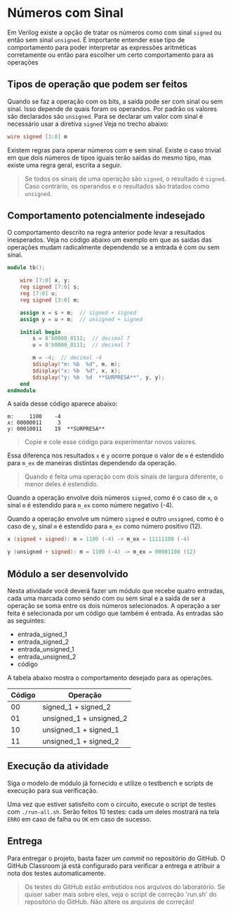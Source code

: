 # Números com Sinal

Em Verilog existe a opção de tratar os números como com sinal `signed` ou então sem sinal `unsigned`. É importante entender esse tipo de comportamento para poder interpretar as expressões aritméticas corretamente ou então para escolher um certo comportamento para as operações

## Tipos de operação que podem ser feitos

Quando se faz a operação com os bits, a saída pode ser com sinal ou sem sinal. Isso depende de quais foram os operandos. Por padrão os valores são declarados são `unsigned`. Para se declarar um valor com sinal é necessário usar a diretiva `signed` Veja no trecho abaixo:

```Verilog
wire signed [3:0] m
```

Existem regras para operar números com e sem sinal. Existe o caso trivial em que dois números de tipos iguais terão saídas do mesmo tipo, mas existe uma regra geral, escrita a seguir.

> Se todos os sinais de uma operação são `signed`, o resultado é `signed`. Caso contrário, os operandos e o resultados são tratados como `unsigned`.

## Comportamento potencialmente indesejado

O comportamento descrito na regra anterior pode levar a resultados inesperados. Veja no código abaixo um exemplo em que as saídas das operações mudam radicalmente dependendo se a entrada é com ou sem sinal.

```verilog
module tb();

    wire [7:0] x, y;
    reg signed [7:0] s;
    reg [7:0] u;
    reg signed [3:0] m;

    assign x = s + m;  // signed + signed
    assign y = u + m;  // unsigned + signed

    initial begin
        s = 8'b0000_0111;  // decimal 7
        u = 8'b0000_0111;  // decimal 7

        m = -4;  // decimal -4
        $display("m: %b  %d", m, m);
        $display("x: %b  %d", x, x);
        $display("y: %b  %d  **SURPRESA**", y, y);
    end
endmodule
```
A saída desse código aparece abaixo:

```terminal
m:     1100    -4
x: 00000011     3
y: 00010011    19  **SURPRESA**
```

> Copie e cole esse código para experimentar novos valores.

Essa diferença nos resultados `x` e `y` ocorre porque o valor de `m` é estendido para `m_ex` de maneiras distintas dependendo da operação.

> Quando é feita uma operação com dois sinais de largura diferente, o menor deles é estendido.

Quando a operação envolve dois números `signed`, como é o caso de `x`, o sinal `m` é estendido para `m_ex` como número negativo (-4).

Quando a operação envolve um número `signed` e outro `unsigned`, como é o caso de `y`, sinal `m` é estendido para `m_ex` como número positivo (12).

```Verilog
x (signed + signed): m = 1100 (-4) -> m_ex = 11111100 (-4)

y (unsigned + signed): m = 1100 (-4) -> m_ex = 00001100 (12)
```

## Módulo a ser desenvolvido

Nesta atividade você deverá fazer um módulo que recebe quatro entradas, cada uma marcada como sendo com ou sem sinal e a saída de ser a operação se soma entre os dois números selecionados. A operação a ser feita é selecionada por um código que também é entrada. As entradas são as seguintes:
- entrada_signed_1
- entrada_signed_2
- entrada_unsigned_1
- entrada_unsigned_2
- código

A tabela abaixo mostra o comportamento desejado para as operações.

Código | Operação |
|------|----------|
00     | signed_1 + signed_2     |
01     | unsigned_1 + unsigned_2 |
10     | unsigned_1 + signed_1   |
11     | unsigned_1 + signed_2   |

## Execução da atividade

Siga o modelo de módulo já fornecido e utilize o testbench e scripts de execução para sua verificação.

Uma vez que estiver satisfeito com o circuito, execute o script de testes com `./run-all.sh`. Serão feitos 10 testes: cada um deles mostrará na tela `ERRO` em caso de falha ou `OK` em caso de sucesso.

## Entrega

Para entregar o projeto, basta fazer um *commit* no repositório do GitHub. O GitHub Classroom já está configurado para verificar a entrega e atribuir a nota dos testes automaticamente.

> Os testes do GitHub estão embutidos nos arquivos do laboratório. Se quiser saber mais sobre eles, veja o script de correção 'run.sh' do repositório do GitHub. Não altere os arquivos de correção!